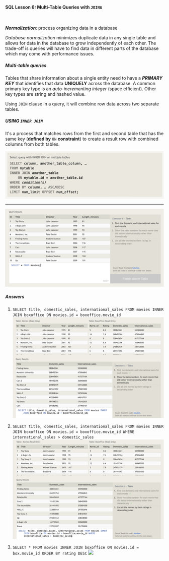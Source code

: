 #### SQL Lesson 6: Multi-Table Queries with `JOIN`s

<br/>

**_Normalization_**: process organizing data in a database

_Database normalization_ minimizes duplicate data in any single table and allows for data in the database to grow independently of each other. The trade-off is queries will have to find data in different parts of the database which may come with performance issues.
<br/>

##### Multi-table queries

Tables that share information about a single entity need to have a **_PRIMARY KEY_** that identifies that data **UNIQUELY** across the database. A common primary key type is an _auto-incrementing integer_ (space efficient). Other key types are string and hashed value.

Using `JOIN` clause in a query, it will combine row data across two separate tables.
<br/>

##### USING `INNER JOIN`

It's a process that matches rows from the first and second table that has the same key (**defined by** `ON` **constraint**) to create a result row with combined columns from both tables.

![](images/sql_11.png)

---

![](images/sql_12.png)

##### Answers

1. `SELECT title, domestic_sales, international_sales FROM movies INNER JOIN boxoffice ON movies.id = boxoffice.movie_id`
   ![](images/lesson5answer_1.png)
   <br/>

2. `SELECT title, domestic_sales, international_sales FROM movies INNER JOIN boxoffice ON movies.id = boxoffice.movie_id WHERE international_sales > domestic_sales`
   ![](images/lesson5answer_2.png)
   <br/>

3. `SELECT * FROM movies INNER JOIN boxoffice ON movies.id = box.movie_id ORDER BY rating DESC`
   ![](images/lesson5answer_3.png`)
